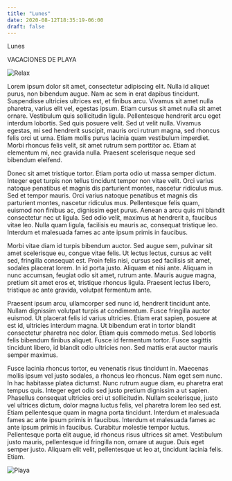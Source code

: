 ```yaml
---
title: "Lunes"
date: 2020-08-12T18:35:19-06:00
draft: false
---
```


Lunes

VACACIONES DE PLAYA

![Relax](/b1.jpg)

Lorem ipsum dolor sit amet, consectetur adipiscing elit. Nulla id aliquet purus, non bibendum augue. Nam ac sem in erat dapibus tincidunt. Suspendisse ultricies ultrices est, et finibus arcu. Vivamus sit amet nulla pharetra, varius elit vel, egestas ipsum. Etiam cursus sit amet nulla sit amet ornare. Vestibulum quis sollicitudin ligula. Pellentesque hendrerit arcu eget interdum lobortis. Sed quis posuere velit. Sed ut velit nulla. Vivamus egestas, mi sed hendrerit suscipit, mauris orci rutrum magna, sed rhoncus felis orci ut urna. Etiam mollis purus lacinia quam vestibulum imperdiet. Morbi rhoncus felis velit, sit amet rutrum sem porttitor ac. Etiam at elementum mi, nec gravida nulla. Praesent scelerisque neque sed bibendum eleifend.

Donec sit amet tristique tortor. Etiam porta odio ut massa semper dictum. Integer eget turpis non tellus tincidunt tempor non vitae velit. Orci varius natoque penatibus et magnis dis parturient montes, nascetur ridiculus mus. Sed et tempor mauris. Orci varius natoque penatibus et magnis dis parturient montes, nascetur ridiculus mus. Pellentesque felis quam, euismod non finibus ac, dignissim eget purus. Aenean a arcu quis mi blandit consectetur nec ut ligula. Sed odio velit, maximus at hendrerit a, faucibus vitae leo. Nulla quam ligula, facilisis eu mauris ac, consequat tristique leo. Interdum et malesuada fames ac ante ipsum primis in faucibus.

Morbi vitae diam id turpis bibendum auctor. Sed augue sem, pulvinar sit amet scelerisque eu, congue vitae felis. Ut lectus lectus, cursus ac velit sed, fringilla consequat est. Proin felis nisi, cursus sed facilisis sit amet, sodales placerat lorem. In id porta justo. Aliquam et nisi ante. Aliquam in nunc accumsan, feugiat odio sit amet, rutrum ante. Mauris augue magna, pretium sit amet eros et, tristique rhoncus ligula. Praesent lectus libero, tristique ac ante gravida, volutpat fermentum ante.

Praesent ipsum arcu, ullamcorper sed nunc id, hendrerit tincidunt ante. Nullam dignissim volutpat turpis at condimentum. Fusce fringilla auctor euismod. Ut placerat felis id varius ultricies. Etiam erat sapien, posuere at est id, ultricies interdum magna. Ut bibendum erat in tortor blandit consectetur pharetra nec dolor. Etiam quis commodo metus. Sed lobortis felis bibendum finibus aliquet. Fusce id fermentum tortor. Fusce sagittis tincidunt libero, id blandit odio ultricies non. Sed mattis erat auctor mauris semper maximus.

Fusce lacinia rhoncus tortor, eu venenatis risus tincidunt in. Maecenas mollis ipsum vel justo sodales, a rhoncus leo rhoncus. Nam eget sem nunc. In hac habitasse platea dictumst. Nunc rutrum augue diam, eu pharetra erat tempus quis. Integer eget odio sed justo pretium dignissim a ut sapien. Phasellus consequat ultricies orci ut sollicitudin. Nullam scelerisque, justo vel ultrices dictum, dolor magna luctus felis, vel pharetra lorem leo sed est. Etiam pellentesque quam in magna porta tincidunt. Interdum et malesuada fames ac ante ipsum primis in faucibus. Interdum et malesuada fames ac ante ipsum primis in faucibus. Curabitur molestie tempor luctus. Pellentesque porta elit augue, id rhoncus risus ultrices sit amet. Vestibulum justo mauris, pellentesque id fringilla non, ornare ut augue. Duis eget semper justo. Aliquam elit velit, pellentesque ut leo at, tincidunt lacinia felis. Etiam.


![Playa](/b2.jpg)